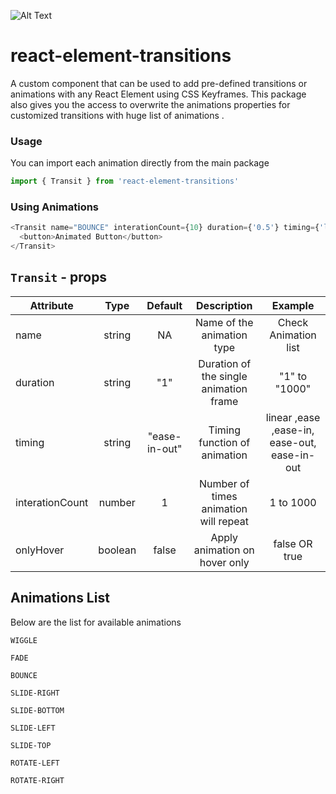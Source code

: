 ![Alt Text](https://firebasestorage.googleapis.com/v0/b/codifiedcoder-83e66.appspot.com/o/react-element-transitions.gif?alt=media&token=81933dd9-a269-4a6b-be7e-494f35541f11)

# react-element-transitions

A custom component that can be used to add pre-defined transitions or animations with any React Element using CSS Keyframes. This package also gives you the access to overwrite the animations properties for customized transitions with huge list of animations .


### Usage
You can import each animation directly from the main package

```Javascript
import { Transit } from 'react-element-transitions'
```


### Using Animations
```Javascript
<Transit name="BOUNCE" interationCount={10} duration={'0.5'} timing={'linear'} >
  <button>Animated Button</button>
</Transit>
```


## `Transit` - props 

| Attribute  | Type | Default | Description | Example |
| ------------- |:-------------:|:-------------:|:-------------:| :-------------:|
| name      | string | NA  | Name of the animation type | Check Animation list
| duration  | string | "1"  | Duration of the single animation frame   | "1" to "1000"
| timing    | string | "ease-in-out"| Timing function of animation |linear ,ease ,ease-in, ease-out, ease-in-out
| interationCount  | number | 1  | Number of times animation will repeat   | 1 to 1000
| onlyHover  | boolean | false  | Apply animation on hover only   | false OR true

## Animations List
Below are the list for available animations 


`
WIGGLE
`

`
FADE
`

`
BOUNCE
`

`
SLIDE-RIGHT
`

`
SLIDE-BOTTOM
`

`
SLIDE-LEFT
`

`
SLIDE-TOP
`

`
ROTATE-LEFT
`

`
ROTATE-RIGHT
`



